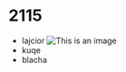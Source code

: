 # 2115
- lajcior
![This is an image](https://i.scdn.co/image/ab6761610000e5eb8c557a6da999d68fec818f79)
- kuqe
- blacha
